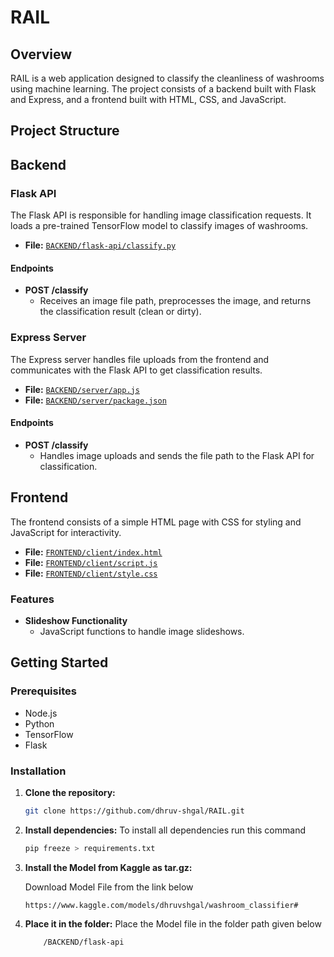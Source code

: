 # RAIL

## Overview

RAIL is a web application designed to classify the cleanliness of washrooms using machine learning. The project consists of a backend built with Flask and Express, and a frontend built with HTML, CSS, and JavaScript.

## Project Structure


## Backend

### Flask API

The Flask API is responsible for handling image classification requests. It loads a pre-trained TensorFlow model to classify images of washrooms.

- **File:** [`BACKEND/flask-api/classify.py`](command:_github.copilot.openRelativePath?%5B%7B%22scheme%22%3A%22file%22%2C%22authority%22%3A%22%22%2C%22path%22%3A%22%2Fworkspaces%2FRAIL%2FBACKEND%2Fflask-api%2Fclassify.py%22%2C%22query%22%3A%22%22%2C%22fragment%22%3A%22%22%7D%2C%225ae1f63c-1bd1-4cd3-b845-271885ff1015%22%5D "/workspaces/RAIL/BACKEND/flask-api/classify.py")

#### Endpoints

- **POST /classify**
  - Receives an image file path, preprocesses the image, and returns the classification result (clean or dirty).

### Express Server

The Express server handles file uploads from the frontend and communicates with the Flask API to get classification results.

- **File:** [`BACKEND/server/app.js`](command:_github.copilot.openRelativePath?%5B%7B%22scheme%22%3A%22file%22%2C%22authority%22%3A%22%22%2C%22path%22%3A%22%2Fworkspaces%2FRAIL%2FBACKEND%2Fserver%2Fapp.js%22%2C%22query%22%3A%22%22%2C%22fragment%22%3A%22%22%7D%2C%225ae1f63c-1bd1-4cd3-b845-271885ff1015%22%5D "/workspaces/RAIL/BACKEND/server/app.js")
- **File:** [`BACKEND/server/package.json`](command:_github.copilot.openRelativePath?%5B%7B%22scheme%22%3A%22file%22%2C%22authority%22%3A%22%22%2C%22path%22%3A%22%2Fworkspaces%2FRAIL%2FBACKEND%2Fserver%2Fpackage.json%22%2C%22query%22%3A%22%22%2C%22fragment%22%3A%22%22%7D%2C%225ae1f63c-1bd1-4cd3-b845-271885ff1015%22%5D "/workspaces/RAIL/BACKEND/server/package.json")

#### Endpoints

- **POST /classify**
  - Handles image uploads and sends the file path to the Flask API for classification.

## Frontend

The frontend consists of a simple HTML page with CSS for styling and JavaScript for interactivity.

- **File:** [`FRONTEND/client/index.html`](command:_github.copilot.openRelativePath?%5B%7B%22scheme%22%3A%22file%22%2C%22authority%22%3A%22%22%2C%22path%22%3A%22%2Fworkspaces%2FRAIL%2FFRONTEND%2Fclient%2Findex.html%22%2C%22query%22%3A%22%22%2C%22fragment%22%3A%22%22%7D%2C%225ae1f63c-1bd1-4cd3-b845-271885ff1015%22%5D "/workspaces/RAIL/FRONTEND/client/index.html")
- **File:** [`FRONTEND/client/script.js`](command:_github.copilot.openRelativePath?%5B%7B%22scheme%22%3A%22file%22%2C%22authority%22%3A%22%22%2C%22path%22%3A%22%2Fworkspaces%2FRAIL%2FFRONTEND%2Fclient%2Fscript.js%22%2C%22query%22%3A%22%22%2C%22fragment%22%3A%22%22%7D%2C%225ae1f63c-1bd1-4cd3-b845-271885ff1015%22%5D "/workspaces/RAIL/FRONTEND/client/script.js")
- **File:** [`FRONTEND/client/style.css`](command:_github.copilot.openRelativePath?%5B%7B%22scheme%22%3A%22file%22%2C%22authority%22%3A%22%22%2C%22path%22%3A%22%2Fworkspaces%2FRAIL%2FFRONTEND%2Fclient%2Fstyle.css%22%2C%22query%22%3A%22%22%2C%22fragment%22%3A%22%22%7D%2C%225ae1f63c-1bd1-4cd3-b845-271885ff1015%22%5D "/workspaces/RAIL/FRONTEND/client/style.css")

### Features

- **Slideshow Functionality**
  - JavaScript functions to handle image slideshows.

## Getting Started

### Prerequisites

- Node.js
- Python
- TensorFlow
- Flask

### Installation

1. **Clone the repository:**
   ```sh
   git clone https://github.com/dhruv-shgal/RAIL.git
   ```

2. **Install dependencies:**
To install all dependencies run this command
   ```sh
   pip freeze > requirements.txt
   ```

3. **Install the Model from Kaggle as tar.gz:**
   
   Download Model File from the link below
   ```
   https://www.kaggle.com/models/dhruvshgal/washroom_classifier#
   ````

4. **Place it in the folder:**
Place the Model file in the folder path given below
    ```sh
        /BACKEND/flask-api
    ```